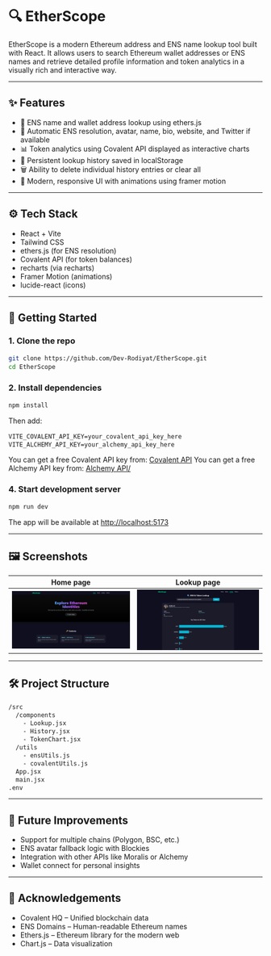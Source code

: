 # 🔍 EtherScope

EtherScope is a modern Ethereum address and ENS name lookup tool built with React. It allows users to search Ethereum wallet addresses or ENS names and retrieve detailed profile information and token analytics in a visually rich and interactive way.

---

## ✨ Features

* 🔎 ENS name and wallet address lookup using ethers.js
* 🧠 Automatic ENS resolution, avatar, name, bio, website, and Twitter if available
* 📊 Token analytics using Covalent API displayed as interactive charts
* 📜 Persistent lookup history saved in localStorage
* 🗑️ Ability to delete individual history entries or clear all
* 🎨 Modern, responsive UI with animations using framer motion

---

## ⚙️ Tech Stack

* React + Vite
* Tailwind CSS
* ethers.js (for ENS resolution)
* Covalent API (for token balances)
* recharts (via recharts)
* Framer Motion (animations)
* lucide-react (icons)

---

## 🚀 Getting Started

### 1. Clone the repo

```bash
git clone https://github.com/Dev-Rodiyat/EtherScope.git
cd EtherScope
```

### 2. Install dependencies

```bash
npm install
```

Then add:

```
VITE_COVALENT_API_KEY=your_covalent_api_key_here
VITE_ALCHEMY_API_KEY=your_alchemy_api_key_here
```

You can get a free Covalent API key from: [Covalent API](https://goldrush.dev/platform/)
You can get a free Alchemy API key from: [Alchemy API/](https://dashboard.alchemy.com/)

### 4. Start development server

```bash
npm run dev
```

The app will be available at [http://localhost:5173](http://localhost:5173)

---

## 🖼️ Screenshots

| Home page                            | Lookup page                          |
| ------------------------------------ | -------------------------------------|
| ![Home](./src/assets/HomePage.png) | ![Lookup](./src/assets/LookUpPage.png) |

---

## 🛠️ Project Structure

```
/src
  /components
    - Lookup.jsx
    - History.jsx
    - TokenChart.jsx
  /utils
    - ensUtils.js
    - covalentUtils.js
  App.jsx
  main.jsx
.env
```

---

## 🧠 Future Improvements

* Support for multiple chains (Polygon, BSC, etc.)
* ENS avatar fallback logic with Blockies
* Integration with other APIs like Moralis or Alchemy
* Wallet connect for personal insights

---

## 🙌 Acknowledgements

* Covalent HQ – Unified blockchain data
* ENS Domains – Human-readable Ethereum names
* Ethers.js – Ethereum library for the modern web
* Chart.js – Data visualization
